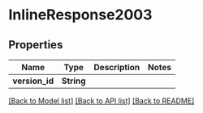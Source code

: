 # InlineResponse2003

## Properties

Name | Type | Description | Notes
------------ | ------------- | ------------- | -------------
**version_id** | **String** |  | 

[[Back to Model list]](../README.md#documentation-for-models) [[Back to API list]](../README.md#documentation-for-api-endpoints) [[Back to README]](../README.md)


